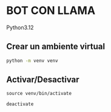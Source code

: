 # BOT CON LLAMA

Python3.12

## Crear un ambiente virtual
```bash
python -m venv venv
```

## Activar/Desactivar 
```
source venv/bin/activate

deactivate
```
